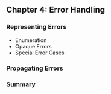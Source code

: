 ## Chapter 4: Error Handling

### Representing Errors

- Enumeration
- Opaque Errors
- Special Error Cases

### Propagating Errors

### Summary